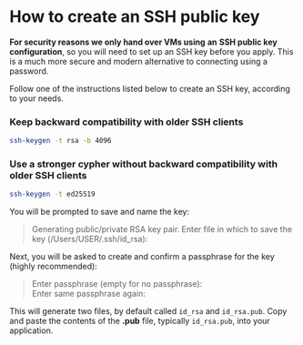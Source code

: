 # How to create an SSH public key


**For security reasons we only hand over VMs using** **an** **SSH public key configuration**, so you will need to set up an SSH key before you apply. This is a much more secure and modern alternative to connecting using a password.

Follow one of the instructions listed below to create an SSH key, according to your needs.

### Keep backward compatibility with older SSH clients

```bash
ssh-keygen -t rsa -b 4096
```

### Use a stronger cypher without backward compatibility with older SSH clients

```bash
ssh-keygen -t ed25519
```

You will be prompted to save and name the key:

> Generating public/private RSA key pair. Enter file in which to save the key (/Users/USER/.ssh/id\_rsa):

Next, you will be asked to create and confirm a passphrase for the key (highly recommended):

> Enter passphrase (empty for no passphrase):   
> Enter same passphrase again:

This will generate two files, by default called `id_rsa` and `id_rsa.pub`. Copy and paste the contents of the **.pub** file, typically `id_rsa.pub`, into your application.
